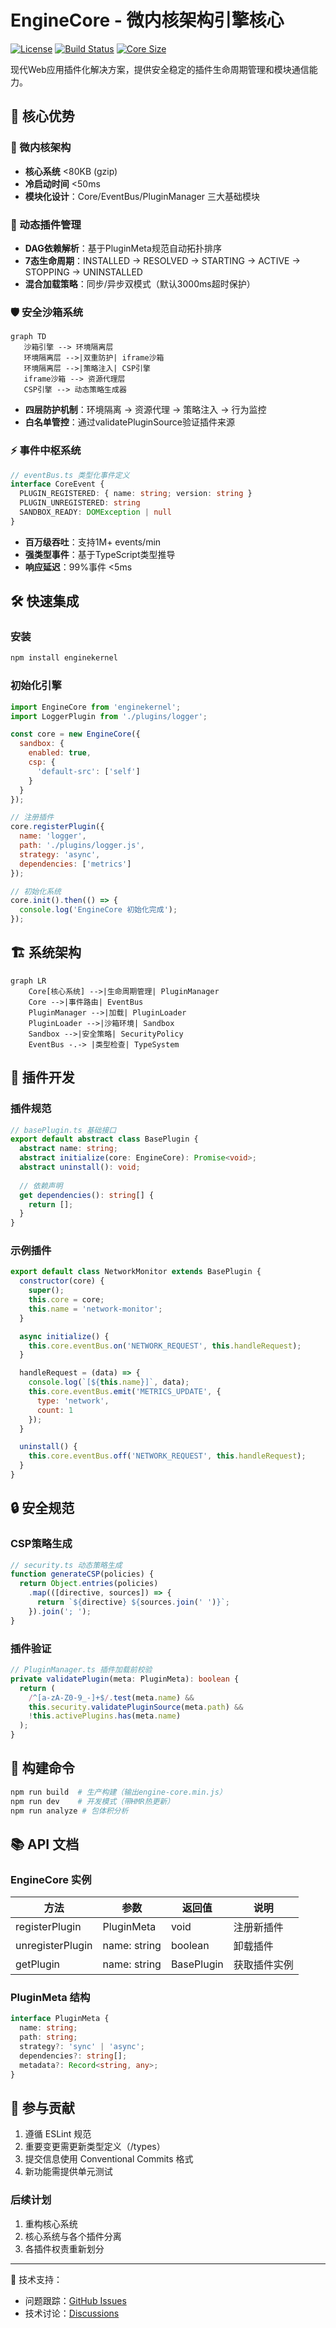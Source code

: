 # EngineCore - 微内核架构引擎核心

[![License](https://img.shields.io/badge/license-MIT-blue.svg)](LICENSE)
[![Build Status](https://img.shields.io/badge/build-passing-brightgreen)](https://github.com/yourname/engine-test/actions)
[![Core Size](https://img.shields.io/badge/core_size-80KB_(gzip)-success)](https://bundlephobia.com/package/@engine-core/core)

现代Web应用插件化解决方案，提供安全稳定的插件生命周期管理和模块通信能力。

## 🚀 核心优势

### 🧩 微内核架构

- **核心系统** <80KB (gzip)
- **冷启动时间** <50ms
- **模块化设计**：Core/EventBus/PluginManager 三大基础模块

### 🔌 动态插件管理

- **DAG依赖解析**：基于PluginMeta规范自动拓扑排序
- **7态生命周期**：INSTALLED → RESOLVED → STARTING → ACTIVE → STOPPING → UNINSTALLED
- **混合加载策略**：同步/异步双模式（默认3000ms超时保护）

### 🛡️ 安全沙箱系统

```mermaid
graph TD
   沙箱引擎 --> 环境隔离层
   环境隔离层 -->|双重防护| iframe沙箱
   环境隔离层 -->|策略注入| CSP引擎
   iframe沙箱 --> 资源代理层
   CSP引擎 --> 动态策略生成器
```

- **四层防护机制**：环境隔离 → 资源代理 → 策略注入 → 行为监控
- **白名单管控**：通过validatePluginSource验证插件来源

### ⚡ 事件中枢系统

```typescript
// eventBus.ts 类型化事件定义
interface CoreEvent {
  PLUGIN_REGISTERED: { name: string; version: string }
  PLUGIN_UNREGISTERED: string
  SANDBOX_READY: DOMException | null
}
```

- **百万级吞吐**：支持1M+ events/min
- **强类型事件**：基于TypeScript类型推导
- **响应延迟**：99%事件 <5ms

## 🛠️ 快速集成

### 安装

```bash
npm install enginekernel
```

### 初始化引擎

```javascript
import EngineCore from 'enginekernel';
import LoggerPlugin from './plugins/logger';

const core = new EngineCore({
  sandbox: {
    enabled: true,
    csp: {
      'default-src': ['self']
    }
  }
});

// 注册插件
core.registerPlugin({
  name: 'logger',
  path: './plugins/logger.js',
  strategy: 'async',
  dependencies: ['metrics']
});

// 初始化系统
core.init().then(() => {
  console.log('EngineCore 初始化完成');
});
```

## 🏗️ 系统架构

```mermaid
graph LR
    Core[核心系统] -->|生命周期管理| PluginManager
    Core -->|事件路由| EventBus
    PluginManager -->|加载| PluginLoader
    PluginLoader -->|沙箱环境| Sandbox
    Sandbox -->|安全策略| SecurityPolicy
    EventBus -.-> |类型检查| TypeSystem
```

## 🔧 插件开发

### 插件规范

```typescript
// basePlugin.ts 基础接口
export default abstract class BasePlugin {
  abstract name: string;
  abstract initialize(core: EngineCore): Promise<void>;
  abstract uninstall(): void;
  
  // 依赖声明
  get dependencies(): string[] {
    return [];
  }
}
```

### 示例插件

```javascript
export default class NetworkMonitor extends BasePlugin {
  constructor(core) {
    super();
    this.core = core;
    this.name = 'network-monitor';
  }

  async initialize() {
    this.core.eventBus.on('NETWORK_REQUEST', this.handleRequest);
  }

  handleRequest = (data) => {
    console.log(`[${this.name}]`, data);
    this.core.eventBus.emit('METRICS_UPDATE', {
      type: 'network',
      count: 1
    });
  }

  uninstall() {
    this.core.eventBus.off('NETWORK_REQUEST', this.handleRequest);
  }
}
```

## 🔒 安全规范

### CSP策略生成

```javascript
// security.ts 动态策略生成
function generateCSP(policies) {
  return Object.entries(policies)
    .map(([directive, sources]) => {
      return `${directive} ${sources.join(' ')}`;
    }).join('; ');
}
```

### 插件验证

```typescript
// PluginManager.ts 插件加载前校验
private validatePlugin(meta: PluginMeta): boolean {
  return (
    /^[a-zA-Z0-9_-]+$/.test(meta.name) &&
    this.security.validatePluginSource(meta.path) &&
    !this.activePlugins.has(meta.name)
  );
}
```

## 📜 构建命令

```bash
npm run build  # 生产构建（输出engine-core.min.js）
npm run dev    # 开发模式（带HMR热更新）
npm run analyze # 包体积分析
```

## 📚 API 文档

### EngineCore 实例

| 方法             | 参数         | 返回值     | 说明         |
| ---------------- | ------------ | ---------- | ------------ |
| registerPlugin   | PluginMeta   | void       | 注册新插件   |
| unregisterPlugin | name: string | boolean    | 卸载插件     |
| getPlugin        | name: string | BasePlugin | 获取插件实例 |

### PluginMeta 结构

```typescript
interface PluginMeta {
  name: string;
  path: string;
  strategy?: 'sync' | 'async';
  dependencies?: string[];
  metadata?: Record<string, any>;
}
```

## 🤝 参与贡献

1. 遵循 ESLint 规范
2. 重要变更需更新类型定义（/types）
3. 提交信息使用 Conventional Commits 格式
4. 新功能需提供单元测试

### 后续计划

1. 重构核心系统
2. 核心系统与各个插件分离
3. 各插件权责重新划分

---

📮 技术支持：

- 问题跟踪：[GitHub Issues](https://github.com/yourname/engine-test/issues)
- 技术讨论：[Discussions](https://github.com/yourname/engine-test/discussions)
